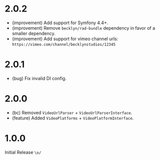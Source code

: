 2.0.2
=====

*   (improvement) Add support for Symfony 4.4+.
*   (improvement) Remove `becklyn/rad-bundle` dependency in favor of a smaller dependency.
*   (improvement) Add support for vimeo channel urls: `https://vimeo.com/channel/becklynstudios/12345`


2.0.1
=====

*   (bug) Fix invalid DI config.


2.0.0
=====

*   (bc) Removed `VideoUrlParser` + `VideoUrlParserInterface`.
*   (feature) Added `VideoPlatforms` + `VideoPlatformInterface`.


1.0.0
=====

Initial Release `\o/`
